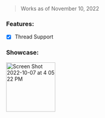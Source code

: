> Works as of November 10, 2022

### Features:
- [x] Thread Support

### Showcase:
<img width="133" alt="Screen Shot 2022-10-07 at 4 05 22 PM" src="https://user-images.githubusercontent.com/109295864/194560633-efd028f6-4865-4190-8ff7-26177196ea70.png">
